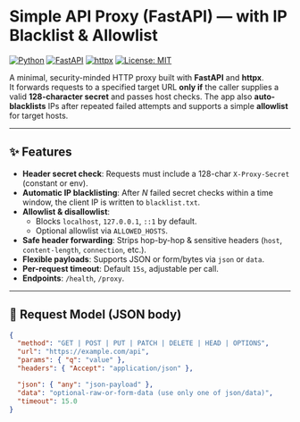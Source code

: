 # Simple API Proxy (FastAPI) — with IP Blacklist & Allowlist

[![Python](https://img.shields.io/badge/Python-3.10%2B-blue.svg)](https://www.python.org/)
[![FastAPI](https://img.shields.io/badge/FastAPI-API%20framework-009688.svg)](https://fastapi.tiangolo.com/)
[![httpx](https://img.shields.io/badge/httpx-async%20client-4F5B93.svg)](https://www.python-httpx.org/)
[![License: MIT](https://img.shields.io/badge/License-MIT-green.svg)](LICENSE)

A minimal, security-minded HTTP proxy built with **FastAPI** and **httpx**.  
It forwards requests to a specified target URL **only if** the caller supplies a valid **128-character secret** and passes host checks. The app also **auto-blacklists** IPs after repeated failed attempts and supports a simple **allowlist** for target hosts.

---

## ✨ Features

- **Header secret check**: Requests must include a 128-char `X-Proxy-Secret` (constant or env).
- **Automatic IP blacklisting**: After *N* failed secret checks within a time window, the client IP is written to `blacklist.txt`.
- **Allowlist & disallowlist**:
  - Blocks `localhost`, `127.0.0.1`, `::1` by default.
  - Optional allowlist via `ALLOWED_HOSTS`.
- **Safe header forwarding**: Strips hop-by-hop & sensitive headers (`host`, `content-length`, `connection`, etc.).
- **Flexible payloads**: Supports JSON or form/bytes via `json` or `data`.
- **Per-request timeout**: Default `15s`, adjustable per call.
- **Endpoints**: `/health`, `/proxy`.

---

## 🧩 Request Model (JSON body)

```json
{
  "method": "GET | POST | PUT | PATCH | DELETE | HEAD | OPTIONS",
  "url": "https://example.com/api",
  "params": { "q": "value" },
  "headers": { "Accept": "application/json" },

  "json": { "any": "json-payload" },
  "data": "optional-raw-or-form-data (use only one of json/data)",
  "timeout": 15.0
}
```
